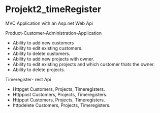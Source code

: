 # Projekt2_timeRegister

MVC Application with an Asp.net Web Api

Product-Customer-Administration-Application
 - Ability to add new customers
 - Ability to edit existing customers.
 - Ability to delete customers.
 - Ability to add new projects with owner.
 - Ability to edit existing projects and which customer thats the owner.
 - Ability to delete projects.

Timeregister- rest Api
 - Httpget Customers, Projects, Timeregisters.
 - Httppost Customers, Projects, Timeregisters.
 - Httpput Customers, Projects, Timeregisters.
 - httpdelete Customers, Projects, Timeregisters.
